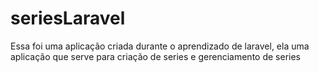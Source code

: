 # seriesLaravel
Essa foi uma aplicação criada durante o aprendizado de laravel, ela uma aplicação que serve para criação de series e gerenciamento de series
